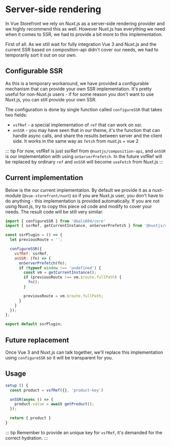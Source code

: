 # Server-side rendering

In Vue Storefront we rely on Nuxt.js as a server-side rendering provider and we highly recommend this as well.
However Nuxt.js has everything we need when it comes to SSR, we had to provide a bit more to this implementation.

First of all. As we still wait for fully integration Vue 3 and Nuxt.js and the current SSR based on
composition-api didn't cover our needs, we had to temporarily sort it out on our own.

## Configurable SSR

As this is a temporary workaround, we have provided a configurable mechanism that can provide your own SSR implementation.
It's pretty useful for non-Nuxt.js users - if for some reason you don't want to use Nuxt.js, you can still provide your own SSR.

The configuration is done by single function called `configureSSR` that takes two fields:

- `vsfRef` - a special implementation of `ref` that can work on ssr.
- `onSSR` - you may have seen that in our theme, it's the function that can handle async calls, and share the results between server and the client side. It works in the same way as `fetch` from nuxt.js + vue 2

::: tip
  For now, vsfRef is just ssrRef from `@nuxtjs/composition-api`, and `onSSR` is our implementation with using `onServerPrefetch`.
  In the future vsfRef will be replaced by ordinary `ref` and `onSSR` will become `useFetch` from Nuxt.js
:::


## Current implementation

Below is the our current implementation. By default we provide it as a nuxt-module (`@vue-storefront/nuxt`) so if you are Nuxt.js user, you don't have to do anything - this implementation is provided automatically. If you are not using Nuxt.js, try to copy this piece od code and modify to cover your needs. The result code will be still very similar.

```js
import { configureSSR } from '@kali604/core'
import { ssrRef, getCurrentInstance, onServerPrefetch } from '@nuxtjs/composition-api';

const ssrPlugin = () => {
  let previousRoute = '';

  configureSSR({
    vsfRef: ssrRef,
    onSSR: (fn) => {
      onServerPrefetch(fn);
      if (typeof window !== 'undefined') {
        const vm = getCurrentInstance();
        if (previousRoute !== vm.$route.fullPath) {
          fn();
        }

        previousRoute = vm.$route.fullPath;
      }
    }
  });
};

export default ssrPlugin;
```

## Future replacement

Once Vue 3 and Nuxt.js can talk together, we'll replace this implementation using `configureSSR` so it will be transparent for you.

## Usage 


```js
setup () {
  const product = vsfRef({}, 'product-key')

  onSSR(async () => {
    product.value = await getProduct();
  });

  return { product }
}
```

::: tip
  Remember to provide an unique key for `vsfRef`, it's demanded for the correct hydration.
:::

